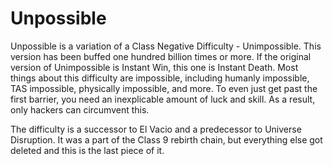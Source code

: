 # Unpossible

Unpossible is a variation of a Class Negative Difficulty - Unimpossible. This version has been buffed one hundred billion times or more. If the original version of Unimpossible is Instant Win, this one is Instant Death. Most things about this difficulty are impossible, including humanly impossible, TAS impossible, physically impossible, and more. To even just get past the first barrier, you need an inexplicable amount of luck and skill. As a result, only hackers can circumvent this.

The difficulty is a successor to El Vacio and a predecessor to Universe Disruption. It was a part of the Class 9 rebirth chain, but everything else got deleted and this is the last piece of it.